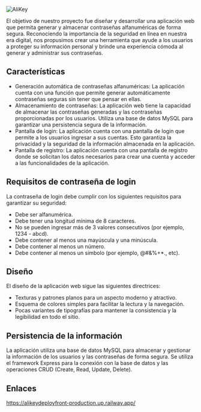 
![AliKey](https://github.com/Alibaba-y-los-programadores/AliKey/assets/111541137/3b9023f5-cf37-4124-92ec-8ad4c38a35c6)


El objetivo de nuestro proyecto fue diseñar y desarrollar una aplicación web que permita generar y almacenar contraseñas alfanuméricas de forma segura. Reconociendo la importancia de la seguridad en línea en nuestra era digital, nos propusimos crear una herramienta que ayude a los usuarios a proteger su información personal y brinde una experiencia cómoda al generar y administrar sus contraseñas.

## Características

- Generación automática de contraseñas alfanuméricas: La aplicación cuenta con una función que permite generar automáticamente contraseñas seguras sin tener que pensar en ellas.
- Almacenamiento de contraseñas: La aplicación web tiene la capacidad de almacenar las contraseñas generadas y las contraseñas proporcionadas por los usuarios. Utiliza una base de datos MySQL para garantizar una persistencia segura de la información.
- Pantalla de login: La aplicación cuenta con una pantalla de login que permite a los usuarios ingresar a sus cuentas. Esto garantiza la privacidad y la seguridad de la información almacenada en la aplicación.
- Pantalla de registro: La aplicación cuenta con una pantalla de registro donde se solicitan los datos necesarios para crear una cuenta y acceder a las funcionalidades de la aplicación.

## Requisitos de contraseña de login

La contraseña de login debe cumplir con los siguientes requisitos para garantizar su seguridad:

- Debe ser alfanumérica.
- Debe tener una longitud mínima de 8 caracteres.
- No se pueden ingresar más de 3 valores consecutivos (por ejemplo, 1234 - abcd).
- Debe contener al menos una mayúscula y una minúscula.
- Debe contener al menos un número.
- Debe contener al menos un símbolo (por ejemplo, @#&%+*., etc).

## Diseño

El diseño de la aplicación web sigue las siguientes directrices:

- Texturas y patrones planos para un aspecto moderno y atractivo.
- Esquema de colores simples para facilitar la lectura y la navegación.
- Pocas variantes de tipografías para mantener la consistencia y la legibilidad en todo el sitio.

## Persistencia de la información

La aplicación utiliza una base de datos MySQL para almacenar y gestionar la información de los usuarios y las contraseñas de forma segura. Se utiliza el framework Express para la conexión con la base de datos y las operaciones CRUD (Create, Read, Update, Delete).

## Enlaces

https://alikeydeployfront-production.up.railway.app/
